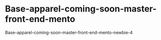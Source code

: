 # Base-apparel-coming-soon-master-front-end-mento
Base-apparel-coming-soon-master-front-end-mento-newbie-4
